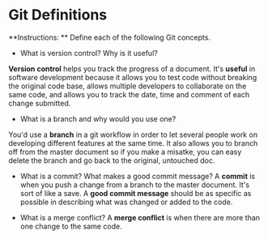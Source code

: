 # Git Definitions

**Instructions: ** Define each of the following Git concepts.

* What is version control?  Why is it useful?

__Version control__ helps you track the progress of a document. It's __useful__ in software development because it allows you to test code without breaking the original code base, allows multiple developers to collaborate on the same code, and allows you to track the date, time and comment of each change submitted.

* What is a branch and why would you use one?

You'd use a __branch__ in a git workflow in order to let several people work on developing different features at the same time. It also allows you to branch off from the master document so if you make a misatke, you can easy delete the branch and go back to the original, untouched doc.

* What is a commit? What makes a good commit message? A __commit__ is when you push a change from a branch to the master document. It's sort of like a save. A __good commit message__ should be as specific as possible in describing what was changed or added to the code. 

* What is a merge conflict? A __merge conflict__ is when there are more than one change to the same code.
